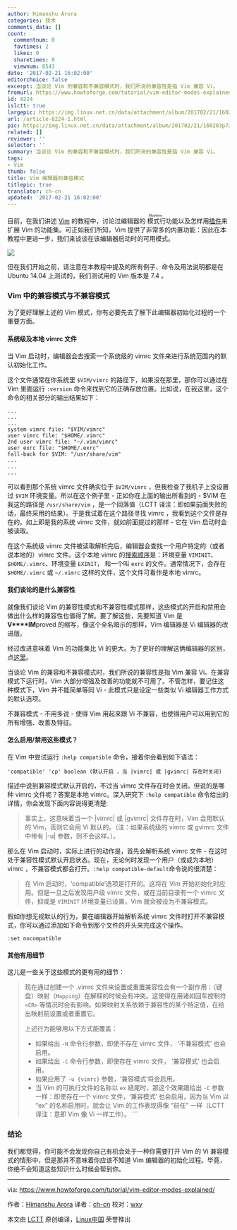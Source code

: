 ```yaml
---
author: Himanshu Arora
categories: 技术
comments_data: []
count:
  commentnum: 0
  favtimes: 2
  likes: 0
  sharetimes: 0
  viewnum: 8543
date: '2017-02-21 16:02:00'
editorchoice: false
excerpt: 当谈论 Vim 的兼容和不兼容模式时，我们所说的兼容性是指 Vim 兼容 Vi。
fromurl: https://www.howtoforge.com/tutorial/vim-editor-modes-explained/
id: 8224
islctt: true
largepic: https://img.linux.net.cn/data/attachment/album/201702/21/160203p7z2cnamxmg2mawx.jpg
url: /article-8224-1.html
pic: https://img.linux.net.cn/data/attachment/album/201702/21/160203p7z2cnamxmg2mawx.jpg.thumb.jpg
related: []
reviewer: ''
selector: ''
summary: 当谈论 Vim 的兼容和不兼容模式时，我们所说的兼容性是指 Vim 兼容 Vi。
tags:
- Vim
thumb: false
title: Vim 编辑器的兼容模式
titlepic: true
translator: ch-cn
updated: '2017-02-21 16:02:00'
---
```


目前，在我们讲述 [Vim](https://www.howtoforge.com/vim-basics) 的教程中，讨论过编辑器的<ruby> 模式行 <rp>  （ </rp> <rt>  Modeline </rt> <rp>  ） </rp></ruby>功能以及怎样用[插件](https://www.howtoforge.com/tutorial/vim-editor-plugins-for-software-developers-3/)来扩展 Vim 的功能集。可正如我们所知，Vim 提供了非常多的内置功能：因此在本教程中更进一步，我们来谈谈在该编辑器启动时的可用模式。


![](/data/attachment/album/201702/21/160203p7z2cnamxmg2mawx.jpg)


但在我们开始之前，请注意在本教程中提及的所有例子、命令及用法说明都是在 Ubuntu 14.04 上测试的，我们测试用的 Vim 版本是 7.4 。


### Vim 中的兼容模式与不兼容模式


为了更好理解上述的 Vim 模式，你有必要先去了解下此编辑器初始化过程的一个重要方面。


#### 系统级及本地 vimrc 文件


当 Vim 启动时，编辑器会去搜索一个系统级的 vimrc 文件来进行系统范围内的默认初始化工作。


这个文件通常在你系统里 `$VIM/vimrc` 的路径下，如果没在那里，那你可以通过在 Vim 里面运行 `:version` 命令来找到它的正确存放位置。比如说，在我这里，这个命令的相关部分的输出结果如下：



```
...
...
...
system vimrc file: "$VIM/vimrc"
user vimrc file: "$HOME/.vimrc"
2nd user vimrc file: "~/.vim/vimrc"
user exrc file: "$HOME/.exrc"
fall-back for $VIM: "/usr/share/vim"
...
...
...

```

可以看到那个系统 vimrc 文件确实位于 `$VIM/vimrc` ，但我检查了我机子上没设置过 `$VIM` 环境变量。所以在这个例子里 - 正如你在上面的输出所看到的 - $VIM 在我这的路径是 `/usr/share/vim` ，是一个回落值（LCTT 译注：即如果前面失败的话，最终采用的结果）。于是我试着在这个路径寻找 vimrc ，我看到这个文件是存在的。如上即是我的系统 vimrc 文件，就如前面提过的那样 - 它在 Vim 启动时会被读取。


在这个系统级 vimrc 文件被读取解析完后，编辑器会查找一个用户特定的（或者说本地的）vimrc 文件。这个本地 vimrc 的[搜索顺序](http://vimdoc.sourceforge.net/htmldoc/starting.html#system-vimrc)是：环境变量 `VIMINIT`、`$HOME/.vimrc`、环境变量 `EXINIT`， 和一个叫 `exrc` 的文件。通常情况下，会存在 `$HOME/.vimrc` 或 `~/.vimrc` 这样的文件，这个文件可看作是本地 vimrc。


#### 我们谈论的是什么兼容性


就像我们谈论 Vim 的兼容性模式和不兼容性模式那样，这些模式的开启和禁用会做出什么样的兼容性也值得了解。要了解这些，先要知道 Vim 是 **V****IM**proved 的缩写，像这个全名暗示的那样，Vim 编辑器是 Vi 编辑器的改进版。


经过改进意味着 Vim 的功能集比 Vi 的更大。为了更好的理解这俩编辑器的区别，点[这里](http://askubuntu.com/questions/418396/what-is-the-difference-between-vi-and-vim)。


当谈论 Vim 的兼容和不兼容模式时，我们所说的兼容性是指 Vim 兼容 Vi。在兼容模式下运行时，Vim 大部分增强及改善的功能就不可用了。不管怎样，要记住这种模式下，Vim 并不能简单等同 Vi - 此模式只是设定一些类似 Vi 编辑器工作方式的默认选项。


不兼容模式 - 不用多说 - 使得 Vim 用起来跟 Vi 不兼容，也使得用户可以用到它的所有增强、改善及特征。


#### 怎么启用/禁用这些模式？


在 Vim 中尝试运行 `:help compatible` 命令，接着你会看到如下语法：



```
'compatible' 'cp' boolean (默认开启 ，当 |vimrc| 或 |gvimrc| 存在时关闭)

```

描述中说到兼容模式默认开启的，不过当 vimrc 文件存在时会关闭。但说的是哪种 vimrc 文件呢？答案是本地 vimrc。深入研究下 `:help compatible` 命令给出的详情，你会发现下面内容说得更清楚:



> 
> 事实上，这意味着当一个 |vimrc| 或 |gvimrc| 文件存在时，Vim 会用默认的 Vim，否则它会用 Vi 默认的。（注：如果系统级的 vimrc 或 gvimrc 文件中带有 |-u| 参数，则不会这样。）。
> 
> 
> 


那么在 Vim 启动时，实际上进行的动作是，首先会解析系统 vimrc 文件 - 在这时处于兼容性模式默认开启状态。现在，无论何时发现一个用户（或成为本地） vimrc ，不兼容模式都会打开。`:help compatible-default`命令说的很清楚：



> 
> 在 Vim 启动时，‘compatible’选项是打开的。这将在 Vim 开始初始化时应用。但是一旦之后发现用户级 vimrc 文件，或在当前目录有一个 vimrc 文件，抑或是 `VIMINIT` 环境变量已设置，Vim 就会被设为不兼容模式。
> 
> 
> 


假如你想无视默认的行为，要在编辑器开始解析系统 vimrc 文件时打开不兼容模式，你可以通过添加如下命令到那个文件的开头来完成这个操作。



```
:set nocompatible

```

#### 其他有用细节


这儿是一些关于这些模式的更有用的细节：



> 
> 现在通过创建一个 .vimrc 文件来设置或重置兼容性会有一个副作用：（键盘）映射（`Mapping`）在解释的时候会有冲突。这使得在用诸如回车控制符 `<CR>` 等情况时会有影响。如果映射关系依赖于兼容性的某个特定值，在给出映射前设置或者重置它。
> 
> 
> 上述行为能够用以下方式能覆盖：
> 
> 
> * 如果给出 `-N` 命令行参数，即使不存在 vimrc 文件， ‘不兼容模式’ 也会启用。
> * 如果给出 `-C` 命令行参数，即使存在 vimrc 文件， ‘兼容模式’ 也会启用。
> * 如果应用了 `-u {vimrc}` 参数，‘兼容模式’将会启用。
> * 当 Vim 的可执行文件的名称以 `ex` 结尾时，那这个效果跟给出 `-C` 参数一样：即使存在一个 vimrc 文件，‘兼容模式’ 也会启用，因为当 Vim 以 “ex” 的名称启用时，就会让 Vim 的工作表现得像 “前任” 一样（LCTT 译注：意即 Vim 像 Vi 一样工作）。 ```
> 
> 
> 


### 结论


我们都觉得，你可能不会发现你自己有机会处于一种你需要打开 Vim 的 Vi 兼容模式的情形中，但是那并不意味着你应该不知道 Vim 编辑器的初始化过程。毕竟，你绝不会知道这些知识什么时候会帮到你。




---


via: <https://www.howtoforge.com/tutorial/vim-editor-modes-explained/>


作者：[Himanshu Arora](https://www.howtoforge.com/tutorial/vim-editor-modes-explained/) 译者：[ch-cn](https://github.com/ch-cn) 校对：[wxy](https://github.com/wxy)


本文由 [LCTT](https://github.com/LCTT/TranslateProject) 原创编译，[Linux中国](https://linux.cn/) 荣誉推出